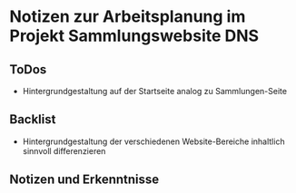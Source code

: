 # Notizen zur Arbeitsplanung im Projekt Sammlungswebsite DNS

## ToDos

- Hintergrundgestaltung auf der Startseite analog zu Sammlungen-Seite


## Backlist

- Hintergrundgestaltung der verschiedenen Website-Bereiche inhaltlich sinnvoll differenzieren

## Notizen und Erkenntnisse